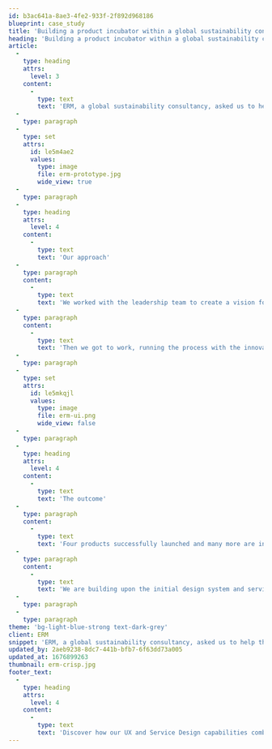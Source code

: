 ```yaml
---
id: b3ac641a-8ae3-4fe2-933f-2f892d968186
blueprint: case_study
title: 'Building a product incubator within a global sustainability consultancy'
heading: 'Building a product incubator within a global sustainability consultancy'
article:
  -
    type: heading
    attrs:
      level: 3
    content:
      -
        type: text
        text: 'ERM, a global sustainability consultancy, asked us to help them to define and embed a product accelerator within the digital organisation. The goal was to build new products and services that could enable their consulting work, generate new revenue and give clients better tools to manage ESG risk within their organisation.'
  -
    type: paragraph
  -
    type: set
    attrs:
      id: le5m4ae2
      values:
        type: image
        file: erm-prototype.jpg
        wide_view: true
  -
    type: paragraph
  -
    type: heading
    attrs:
      level: 4
    content:
      -
        type: text
        text: 'Our approach'
  -
    type: paragraph
    content:
      -
        type: text
        text: 'We worked with the leadership team to create a vision for the Innovation Incubator, and define the places, talent, processes, structure and governance needed to create successful products within a globally distributed team.'
  -
    type: paragraph
    content:
      -
        type: text
        text: 'Then we got to work, running the process with the innovation team to fine-tune the tools and templates to find the best ideas.'
  -
    type: paragraph
  -
    type: set
    attrs:
      id: le5mkqjl
      values:
        type: image
        file: erm-ui.png
        wide_view: false
  -
    type: paragraph
  -
    type: heading
    attrs:
      level: 4
    content:
      -
        type: text
        text: 'The outcome'
  -
    type: paragraph
    content:
      -
        type: text
        text: 'Four products successfully launched and many more are in the pipeline. The work is ongoing, with the team in hypergrowth to keep up with internal demand.'
  -
    type: paragraph
    content:
      -
        type: text
        text: 'We are building upon the initial design system and service design templates and training provided to the team to make it better, slicker and faster with each new product launch.'
  -
    type: paragraph
  -
    type: paragraph
theme: 'bg-light-blue-strong text-dark-grey'
client: ERM
snippet: 'ERM, a global sustainability consultancy, asked us to help them to define and embed a product accelerator within the digital organisation. The goal was to build new products and services that could enable their consulting work, generate new revenue and give clients better tools to manage ESG risk within their organisation.'
updated_by: 2aeb9238-8dc7-441b-bfb7-6f63dd73a005
updated_at: 1676899263
thumbnail: erm-crisp.jpg
footer_text:
  -
    type: heading
    attrs:
      level: 4
    content:
      -
        type: text
        text: 'Discover how our UX and Service Design capabilities combine to invent better customer journeys.'
---
```

